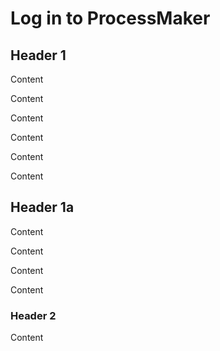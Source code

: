 # Log in to ProcessMaker

## Header 1

Content

Content

Content

Content

Content

Content

## Header 1a

Content

Content

Content

Content

### Header 2

Content


